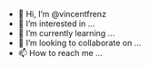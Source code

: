 - 👋 Hi, I’m @vincentfrenz
- 👀 I’m interested in ...
- 🌱 I’m currently learning ...
- 💞️ I’m looking to collaborate on ...
- 📫 How to reach me ...

<!---
vincentfrenz/vincentfrenz is a ✨ special ✨ repository because its `README.md` (this file) appears on your GitHub profile.
You can click the Preview link to take a look at your changes.
--->
